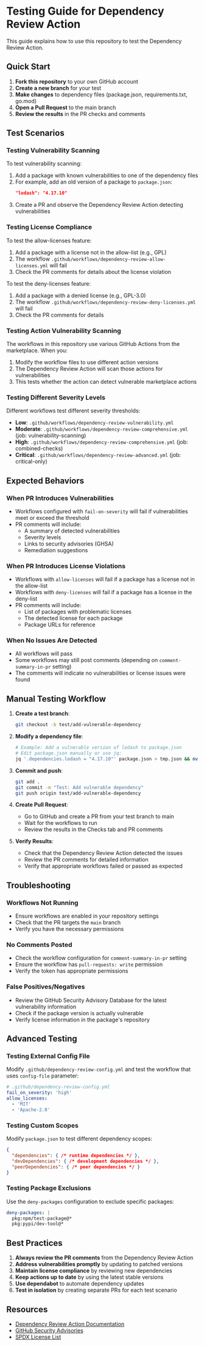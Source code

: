 # Testing Guide for Dependency Review Action

This guide explains how to use this repository to test the Dependency Review Action.

## Quick Start

1. **Fork this repository** to your own GitHub account
2. **Create a new branch** for your test
3. **Make changes** to dependency files (package.json, requirements.txt, go.mod)
4. **Open a Pull Request** to the main branch
5. **Review the results** in the PR checks and comments

## Test Scenarios

### Testing Vulnerability Scanning

To test vulnerability scanning:

1. Add a package with known vulnerabilities to one of the dependency files
2. For example, add an old version of a package to `package.json`:
   ```json
   "lodash": "4.17.10"
   ```
3. Create a PR and observe the Dependency Review Action detecting vulnerabilities

### Testing License Compliance

To test the allow-licenses feature:

1. Add a package with a license not in the allow-list (e.g., GPL)
2. The workflow `.github/workflows/dependency-review-allow-licenses.yml` will fail
3. Check the PR comments for details about the license violation

To test the deny-licenses feature:

1. Add a package with a denied license (e.g., GPL-3.0)
2. The workflow `.github/workflows/dependency-review-deny-licenses.yml` will fail
3. Check the PR comments for details

### Testing Action Vulnerability Scanning

The workflows in this repository use various GitHub Actions from the marketplace. When you:

1. Modify the workflow files to use different action versions
2. The Dependency Review Action will scan those actions for vulnerabilities
3. This tests whether the action can detect vulnerable marketplace actions

### Testing Different Severity Levels

Different workflows test different severity thresholds:

- **Low**: `.github/workflows/dependency-review-vulnerability.yml`
- **Moderate**: `.github/workflows/dependency-review-comprehensive.yml` (job: vulnerability-scanning)
- **High**: `.github/workflows/dependency-review-comprehensive.yml` (job: combined-checks)
- **Critical**: `.github/workflows/dependency-review-advanced.yml` (job: critical-only)

## Expected Behaviors

### When PR Introduces Vulnerabilities

- Workflows configured with `fail-on-severity` will fail if vulnerabilities meet or exceed the threshold
- PR comments will include:
  - A summary of detected vulnerabilities
  - Severity levels
  - Links to security advisories (GHSA)
  - Remediation suggestions

### When PR Introduces License Violations

- Workflows with `allow-licenses` will fail if a package has a license not in the allow-list
- Workflows with `deny-licenses` will fail if a package has a license in the deny-list
- PR comments will include:
  - List of packages with problematic licenses
  - The detected license for each package
  - Package URLs for reference

### When No Issues Are Detected

- All workflows will pass
- Some workflows may still post comments (depending on `comment-summary-in-pr` setting)
- The comments will indicate no vulnerabilities or license issues were found

## Manual Testing Workflow

1. **Create a test branch**:
   ```bash
   git checkout -b test/add-vulnerable-dependency
   ```

2. **Modify a dependency file**:
   ```bash
   # Example: Add a vulnerable version of lodash to package.json
   # Edit package.json manually or use jq:
   jq '.dependencies.lodash = "4.17.10"' package.json > tmp.json && mv tmp.json package.json
   ```

3. **Commit and push**:
   ```bash
   git add .
   git commit -m "Test: Add vulnerable dependency"
   git push origin test/add-vulnerable-dependency
   ```

4. **Create Pull Request**:
   - Go to GitHub and create a PR from your test branch to main
   - Wait for the workflows to run
   - Review the results in the Checks tab and PR comments

5. **Verify Results**:
   - Check that the Dependency Review Action detected the issues
   - Review the PR comments for detailed information
   - Verify that appropriate workflows failed or passed as expected

## Troubleshooting

### Workflows Not Running

- Ensure workflows are enabled in your repository settings
- Check that the PR targets the `main` branch
- Verify you have the necessary permissions

### No Comments Posted

- Check the workflow configuration for `comment-summary-in-pr` setting
- Ensure the workflow has `pull-requests: write` permission
- Verify the token has appropriate permissions

### False Positives/Negatives

- Review the GitHub Security Advisory Database for the latest vulnerability information
- Check if the package version is actually vulnerable
- Verify license information in the package's repository

## Advanced Testing

### Testing External Config File

Modify `.github/dependency-review-config.yml` and test the workflow that uses `config-file` parameter:

```yaml
# .github/dependency-review-config.yml
fail_on_severity: 'high'
allow_licenses:
  - 'MIT'
  - 'Apache-2.0'
```

### Testing Custom Scopes

Modify `package.json` to test different dependency scopes:

```json
{
  "dependencies": { /* runtime dependencies */ },
  "devDependencies": { /* development dependencies */ },
  "peerDependencies": { /* peer dependencies */ }
}
```

### Testing Package Exclusions

Use the `deny-packages` configuration to exclude specific packages:

```yaml
deny-packages: |
  pkg:npm/test-package@*
  pkg:pypi/dev-tool@*
```

## Best Practices

1. **Always review the PR comments** from the Dependency Review Action
2. **Address vulnerabilities promptly** by updating to patched versions
3. **Maintain license compliance** by reviewing new dependencies
4. **Keep actions up to date** by using the latest stable versions
5. **Use dependabot** to automate dependency updates
6. **Test in isolation** by creating separate PRs for each test scenario

## Resources

- [Dependency Review Action Documentation](https://docs.github.com/en/code-security/supply-chain-security/understanding-your-software-supply-chain/configuring-the-dependency-review-action)
- [GitHub Security Advisories](https://github.com/advisories)
- [SPDX License List](https://spdx.org/licenses/)
